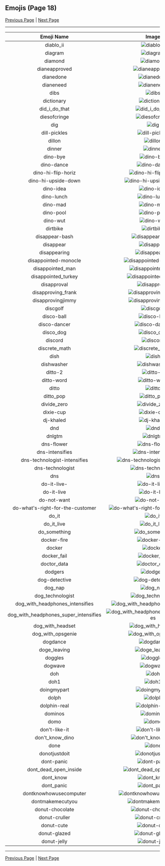 
## Emojis (Page 18)

[Previous Page](/docs/rc/page-d-0017.md)
  | [Next Page](/docs/rc/page-d-0019.md)

<hr />

|Emoji Name|Image|
| :-: | :-: |
|diablo_ii| ![diablo_ii](/emojis/rc/diablo_ii.png)|
|diagram| ![diagram](/emojis/rc/diagram.png)|
|diamond| ![diamond](/emojis/rc/diamond.gif)|
|dianeapproved| ![dianeapproved](/emojis/rc/dianeapproved.gif)|
|dianedone| ![dianedone](/emojis/rc/dianedone.gif)|
|dianeneed| ![dianeneed](/emojis/rc/dianeneed.gif)|
|dibs| ![dibs](/emojis/rc/dibs.png)|
|dictionary| ![dictionary](/emojis/rc/dictionary.png)|
|did_i_do_that| ![did_i_do_that](/emojis/rc/did_i_do_that.png)|
|diesofcringe| ![diesofcringe](/emojis/rc/diesofcringe.gif)|
|dig| ![dig](/emojis/rc/dig.gif)|
|dill-pickles| ![dill-pickles](/emojis/rc/dill-pickles.png)|
|dillon| ![dillon](/emojis/rc/dillon.gif)|
|dinner| ![dinner](/emojis/rc/dinner.png)|
|dino-bye| ![dino-bye](/emojis/rc/dino-bye.gif)|
|dino-dance| ![dino-dance](/emojis/rc/dino-dance.gif)|
|dino-hi-flip-horiz| ![dino-hi-flip-horiz](/emojis/rc/dino-hi-flip-horiz.gif)|
|dino-hi-upside-down| ![dino-hi-upside-down](/emojis/rc/dino-hi-upside-down.gif)|
|dino-idea| ![dino-idea](/emojis/rc/dino-idea.gif)|
|dino-lunch| ![dino-lunch](/emojis/rc/dino-lunch.gif)|
|dino-mad| ![dino-mad](/emojis/rc/dino-mad.gif)|
|dino-pool| ![dino-pool](/emojis/rc/dino-pool.png)|
|dino-wut| ![dino-wut](/emojis/rc/dino-wut.gif)|
|dirtbike| ![dirtbike](/emojis/rc/dirtbike.png)|
|disappear-bash| ![disappear-bash](/emojis/rc/disappear-bash.gif)|
|disappear| ![disappear](/emojis/rc/disappear.gif)|
|disappearing| ![disappearing](/emojis/rc/disappearing.jpg)|
|disappointed-monocle| ![disappointed-monocle](/emojis/rc/disappointed-monocle.png)|
|disappointed_man| ![disappointed_man](/emojis/rc/disappointed_man.jpg)|
|disappointed_turkey| ![disappointed_turkey](/emojis/rc/disappointed_turkey.jpg)|
|disapproval| ![disapproval](/emojis/rc/disapproval.png)|
|disapproving_frank| ![disapproving_frank](/emojis/rc/disapproving_frank.png)|
|disapprovingjimmy| ![disapprovingjimmy](/emojis/rc/disapprovingjimmy.png)|
|discgolf| ![discgolf](/emojis/rc/discgolf.png)|
|disco-ball| ![disco-ball](/emojis/rc/disco-ball.gif)|
|disco-dancer| ![disco-dancer](/emojis/rc/disco-dancer.gif)|
|disco_dog| ![disco_dog](/emojis/rc/disco_dog.gif)|
|discord| ![discord](/emojis/rc/discord.png)|
|discrete_math| ![discrete_math](/emojis/rc/discrete_math.png)|
|dish| ![dish](/emojis/rc/dish.png)|
|dishwasher| ![dishwasher](/emojis/rc/dishwasher.gif)|
|ditto-2| ![ditto-2](/emojis/rc/ditto-2.png)|
|ditto-word| ![ditto-word](/emojis/rc/ditto-word.jpg)|
|ditto| ![ditto](/emojis/rc/ditto.png)|
|ditto_pop| ![ditto_pop](/emojis/rc/ditto_pop.gif)|
|divide_zero| ![divide_zero](/emojis/rc/divide_zero.gif)|
|dixie-cup| ![dixie-cup](/emojis/rc/dixie-cup.jpg)|
|dj-khaled| ![dj-khaled](/emojis/rc/dj-khaled.png)|
|dnd| ![dnd](/emojis/rc/dnd.png)|
|dnlgtm| ![dnlgtm](/emojis/rc/dnlgtm.jpg)|
|dns-flower| ![dns-flower](/emojis/rc/dns-flower.png)|
|dns-intensifies| ![dns-intensifies](/emojis/rc/dns-intensifies.gif)|
|dns-technologist-intensifies| ![dns-technologist-intensifies](/emojis/rc/dns-technologist-intensifies.gif)|
|dns-technologist| ![dns-technologist](/emojis/rc/dns-technologist.png)|
|dns| ![dns](/emojis/rc/dns.jpg)|
|do-it-live-| ![do-it-live-](/emojis/rc/do-it-live-.gif)|
|do-it-live| ![do-it-live](/emojis/rc/do-it-live.gif)|
|do-not-want| ![do-not-want](/emojis/rc/do-not-want.png)|
|do-what's-right-for-the-customer| ![do-what's-right-for-the-customer](/emojis/rc/do-what's-right-for-the-customer.png)|
|do_it| ![do_it](/emojis/rc/do_it.gif)|
|do_it_live| ![do_it_live](/emojis/rc/do_it_live.jpg)|
|do_something| ![do_something](/emojis/rc/do_something.jpg)|
|docker-fire| ![docker-fire](/emojis/rc/docker-fire.gif)|
|docker| ![docker](/emojis/rc/docker.png)|
|docker_fail| ![docker_fail](/emojis/rc/docker_fail.png)|
|doctor_data| ![doctor_data](/emojis/rc/doctor_data.png)|
|dodgers| ![dodgers](/emojis/rc/dodgers.png)|
|dog-detective| ![dog-detective](/emojis/rc/dog-detective.png)|
|dog_nap| ![dog_nap](/emojis/rc/dog_nap.png)|
|dog_technologist| ![dog_technologist](/emojis/rc/dog_technologist.png)|
|dog_with_headphones_intensifies| ![dog_with_headphones_intensifies](/emojis/rc/dog_with_headphones_intensifies.gif)|
|dog_with_headphones_super_intensifies| ![dog_with_headphones_super_intensifies](/emojis/rc/dog_with_headphones_super_intensifies.gif)|
|dog_with_headset| ![dog_with_headset](/emojis/rc/dog_with_headset.jpg)|
|dog_with_opsgenie| ![dog_with_opsgenie](/emojis/rc/dog_with_opsgenie.jpg)|
|dogdance| ![dogdance](/emojis/rc/dogdance.gif)|
|doge_leaving| ![doge_leaving](/emojis/rc/doge_leaving.gif)|
|doggles| ![doggles](/emojis/rc/doggles.jpg)|
|dogwave| ![dogwave](/emojis/rc/dogwave.gif)|
|doh| ![doh](/emojis/rc/doh.png)|
|doh1| ![doh1](/emojis/rc/doh1.jpg)|
|doingmypart| ![doingmypart](/emojis/rc/doingmypart.jpg)|
|dolph| ![dolph](/emojis/rc/dolph.png)|
|dolphin-real| ![dolphin-real](/emojis/rc/dolphin-real.png)|
|dominos| ![dominos](/emojis/rc/dominos.png)|
|domo| ![domo](/emojis/rc/domo.png)|
|don't-like-it| ![don't-like-it](/emojis/rc/don't-like-it.jpg)|
|don't_know_dino| ![don't_know_dino](/emojis/rc/don't_know_dino.png)|
|done| ![done](/emojis/rc/done.jpg)|
|donotjustdoit| ![donotjustdoit](/emojis/rc/donotjustdoit.png)|
|dont-panic| ![dont-panic](/emojis/rc/dont-panic.png)|
|dont_dead_open_inside| ![dont_dead_open_inside](/emojis/rc/dont_dead_open_inside.jpg)|
|dont_know| ![dont_know](/emojis/rc/dont_know.gif)|
|dont_panic| ![dont_panic](/emojis/rc/dont_panic.png)|
|dontknowhowusecomputer| ![dontknowhowusecomputer](/emojis/rc/dontknowhowusecomputer.png)|
|dontmakemecutyou| ![dontmakemecutyou](/emojis/rc/dontmakemecutyou.jpg)|
|donut-chocolate| ![donut-chocolate](/emojis/rc/donut-chocolate.png)|
|donut-cruller| ![donut-cruller](/emojis/rc/donut-cruller.png)|
|donut-cute| ![donut-cute](/emojis/rc/donut-cute.png)|
|donut-glazed| ![donut-glazed](/emojis/rc/donut-glazed.png)|
|donut-jelly| ![donut-jelly](/emojis/rc/donut-jelly.png)|

<hr/>

[Previous Page](/docs/rc/page-d-0017.md)
  | [Next Page](/docs/rc/page-d-0019.md)